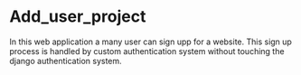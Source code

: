 # Add_user_project

In this web application a many user can sign upp for a website. This sign up process is handled by custom authentication system without touching the django authentication system.
